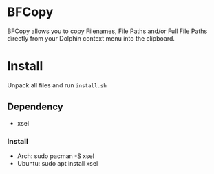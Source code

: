 # BFCopy

BFCopy allows you to copy Filenames, File Paths and/or Full File Paths directly from your Dolphin context menu into the clipboard.

# Install

Unpack all files and run `install.sh`


## Dependency

- xsel

### Install

- Arch: sudo pacman -S xsel
- Ubuntu: sudo apt install xsel
